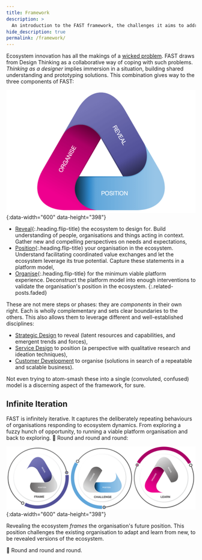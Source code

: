 ```yaml
---
title: Framework
description: >
  An introduction to the FAST framework, the challenges it aims to address and the process it applies in doing so.
hide_description: true
permalink: /framework/
---
```


Ecosystem innovation has all the makings of a [wicked problem](https://en.wikipedia.org/wiki/Wicked_problem). 
FAST draws from Design Thinking as a collaborative way of coping with such problems. *Thinking as a designer* implies immersion in a situation, building shared understanding and prototyping solutions. 
This combination gives way to the three components of FAST:

![The FAST framework](../assets/img/docs/fast-framework-tiny.png){:data-width="600" data-height="398"}

* [Reveal]{:.heading.flip-title} the ecosystem to design for. Build understanding of people, organisations and things acting in context. Gather new and compelling perspectives on needs and expectations,
* [Position]{:.heading.flip-title} your organisation in the ecosystem. Understand facilitating  coordinated value exchanges and let the ecosystem leverage its true potential. Capture these statements in a platform model,
* [Organise]{:.heading.flip-title} for the minimum viable platform experience. Deconstruct the platform model into enough interventions to validate the organisation's position in the ecosystem.
{:.related-posts.faded}

[reveal]: https://reveal.futuring-architectures.com/
[position]: https://position.futuring-architectures.com/
[organise]: https://organise.futuring-architectures.com/

These are not mere steps or phases: they are *components* in their own right. Each is wholly complementary and sets clear boundaries to the others. 
This also allows them to leverage different and well-established disciplines: 

* [Strategic Design] to reveal (latent resources and capabilities, and emergent trends and forces),
* [Service Design] to position (a perspective with qualitative research and ideation techniques),
* [Customer Development] to organise (solutions in search of a repeatable and scalable business).

[Strategic Design]: https://en.wikipedia.org/wiki/Strategic_design
[Service Design]: https://en.wikipedia.org/wiki/Service_design
[Customer Development]: https://en.wikipedia.org/wiki/Customer_development

 Not even trying to atom-smash these into a single (convoluted, confused) model is a discerning aspect of the framework, for sure. 

## Infinite Iteration

FAST is infinitely iterative.
It captures the deliberately repeating behaviours of organisations responding to ecosystem dynamics. 
From exploring a fuzzy hunch of opportunity, to running a viable platform organisation and back to exploring. 🔄 Round and round and round:

![The FAST framework](../assets/img/docs/fast-process-tiny.png){:data-width="600" data-height="398"}

Revealing the ecosystem *frames* the organisation's future position. This position challenges the existing organisation to adapt and learn from new, to be revealed versions of the ecosystem. 

🔄 Round and round and round. 
